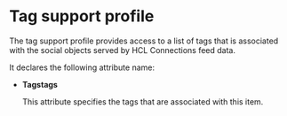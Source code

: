 # Tag support profile

The tag support profile provides access to a list of tags that is associated with the social objects served by HCL Connections feed data.

It declares the following attribute name:

-   **Tagstags**

    This attribute specifies the tags that are associated with this item.



